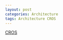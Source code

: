```yaml
---
layout: post
categories: Architecture
tags: Architecture CROS
---
```


[CROS](https://developer.mozilla.org/en-US/docs/Web/HTTP/CORS)